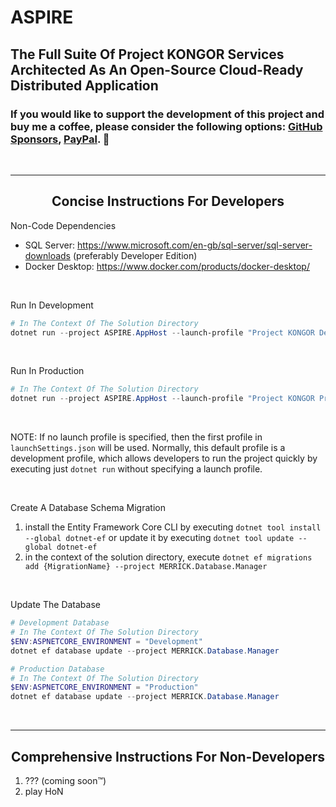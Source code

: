 <style>h1, h2 { border-bottom: 0; }</style>

# ASPIRE

## The Full Suite Of Project KONGOR Services <br/> Architected As An Open-Source Cloud-Ready Distributed Application

### If you would like to support the development of this project and buy me a coffee, please consider the following options: [GitHub Sponsors](https://github.com/sponsors/K-O-N-G-O-R), [PayPal](https://paypal.me/MissingLinkMedia). 💚

<br/><hr/>

<h2 align="center">Concise Instructions For Developers</h2>

Non-Code Dependencies
* SQL Server: https://www.microsoft.com/en-gb/sql-server/sql-server-downloads (preferably Developer Edition)
* Docker Desktop: https://www.docker.com/products/docker-desktop/

<br/>

Run In Development

```powershell
# In The Context Of The Solution Directory
dotnet run --project ASPIRE.AppHost --launch-profile "Project KONGOR Development"
```

<br/>

Run In Production

```powershell
# In The Context Of The Solution Directory
dotnet run --project ASPIRE.AppHost --launch-profile "Project KONGOR Production"
```

<br/>

NOTE: If no launch profile is specified, then the first profile in `launchSettings.json` will be used. Normally, this default profile is a development profile, which allows developers to run the project quickly by executing just `dotnet run` without specifying a launch profile.

<br/>

Create A Database Schema Migration

1. install the Entity Framework Core CLI by executing `dotnet tool install --global dotnet-ef` or update it by executing `dotnet tool update --global dotnet-ef`
2. in the context of the solution directory, execute `dotnet ef migrations add {MigrationName} --project MERRICK.Database.Manager`

<br/>

Update The Database

```powershell
# Development Database
# In The Context Of The Solution Directory
$ENV:ASPNETCORE_ENVIRONMENT = "Development"
dotnet ef database update --project MERRICK.Database.Manager
```

```powershell
# Production Database
# In The Context Of The Solution Directory
$ENV:ASPNETCORE_ENVIRONMENT = "Production"
dotnet ef database update --project MERRICK.Database.Manager
```

<br/><hr/>

<h2 align="center">Comprehensive Instructions For Non-Developers</h2>

1. ??? (coming soon™)
2. play HoN
<br/>
